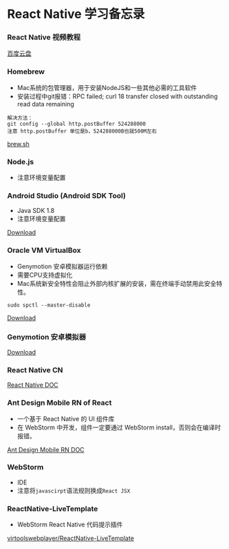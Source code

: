 # React Native 学习备忘录

### React Native 视频教程

[百度云盘](https://pan.baidu.com/s/1ef5LT4jWrt1jHmEwXQgFOQ)

### Homebrew

- Mac系统的包管理器，用于安装NodeJS和一些其他必需的工具软件
- 安装过程中git报错：RPC failed; curl 18 transfer closed with outstanding read data remaining
```
解决方法：
git config --global http.postBuffer 524288000
注意 http.postBuffer 单位是b，524288000B也就500M左右
```

[brew.sh](https://brew.sh/index_zh-cn)

### Node.js

- 注意环境变量配置

### Android Studio (Android SDK Tool)

- Java SDK 1.8
- 注意环境变量配置

[Download](http://www.android-studio.org/)

### Oracle VM VirtualBox

- Genymotion 安卓模拟器运行依赖
- 需要CPU支持虚拟化
- Mac系统新安全特性会阻止外部内核扩展的安装，需在终端手动禁用此安全特性。

```
sudo spctl --master-disable
```

[Download](https://www.virtualbox.org/wiki/Downloads)

### Genymotion 安卓模拟器

[Download](https://www.genymotion.com/download/)

### React Native CN

[React Native DOC](https://reactnative.cn/)

### Ant Design Mobile RN of React

- 一个基于 React Native 的 UI 组件库
- 在 WebStorm 中开发，组件一定要通过 WebStorm install，否则会在编译时报错。

[Ant Design Mobile RN DOC](https://rn.mobile.ant.design/docs/react/introduce-cn)

### WebStorm

- IDE
- 注意将`javascirpt`语法规则换成`React JSX`

### ReactNative-LiveTemplate

- WebStorm React Native 代码提示插件

[virtoolswebplayer/ReactNative-LiveTemplate](https://github.com/virtoolswebplayer/ReactNative-LiveTemplate)
